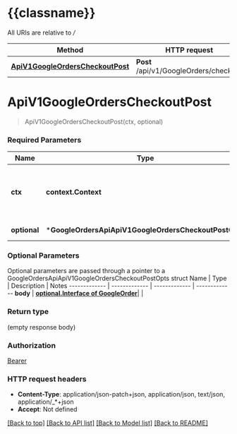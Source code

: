 # {{classname}}

All URIs are relative to */*

Method | HTTP request | Description
------------- | ------------- | -------------
[**ApiV1GoogleOrdersCheckoutPost**](GoogleOrdersApi.md#ApiV1GoogleOrdersCheckoutPost) | **Post** /api/v1/GoogleOrders/checkout | 

# **ApiV1GoogleOrdersCheckoutPost**
> ApiV1GoogleOrdersCheckoutPost(ctx, optional)


### Required Parameters

Name | Type | Description  | Notes
------------- | ------------- | ------------- | -------------
 **ctx** | **context.Context** | context for authentication, logging, cancellation, deadlines, tracing, etc.
 **optional** | ***GoogleOrdersApiApiV1GoogleOrdersCheckoutPostOpts** | optional parameters | nil if no parameters

### Optional Parameters
Optional parameters are passed through a pointer to a GoogleOrdersApiApiV1GoogleOrdersCheckoutPostOpts struct
Name | Type | Description  | Notes
------------- | ------------- | ------------- | -------------
 **body** | [**optional.Interface of GoogleOrder**](GoogleOrder.md)|  | 

### Return type

 (empty response body)

### Authorization

[Bearer](../README.md#Bearer)

### HTTP request headers

 - **Content-Type**: application/json-patch+json, application/json, text/json, application/_*+json
 - **Accept**: Not defined

[[Back to top]](#) [[Back to API list]](../README.md#documentation-for-api-endpoints) [[Back to Model list]](../README.md#documentation-for-models) [[Back to README]](../README.md)


